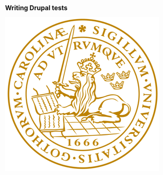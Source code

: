 <h2 style="color: #111">Writing Drupal tests</h2>

<img src="lund-logo.png" style="border: none; box-shadow: none" />
